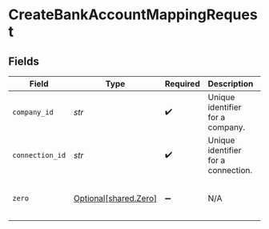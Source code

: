 # CreateBankAccountMappingRequest


## Fields

| Field                                                                                                        | Type                                                                                                         | Required                                                                                                     | Description                                                                                                  | Example                                                                                                      |
| ------------------------------------------------------------------------------------------------------------ | ------------------------------------------------------------------------------------------------------------ | ------------------------------------------------------------------------------------------------------------ | ------------------------------------------------------------------------------------------------------------ | ------------------------------------------------------------------------------------------------------------ |
| `company_id`                                                                                                 | *str*                                                                                                        | :heavy_check_mark:                                                                                           | Unique identifier for a company.                                                                             | 8a210b68-6988-11ed-a1eb-0242ac120002                                                                         |
| `connection_id`                                                                                              | *str*                                                                                                        | :heavy_check_mark:                                                                                           | Unique identifier for a connection.                                                                          | 2e9d2c44-f675-40ba-8049-353bfcb5e171                                                                         |
| `zero`                                                                                                       | [Optional[shared.Zero]](../../models/shared/zero.md)                                                         | :heavy_minus_sign:                                                                                           | N/A                                                                                                          | {"sourceAccountId":"acc-002","targetAccountId":"account-081","feedStartDate":"2023-01-09T14:14:14.1057478Z"} |